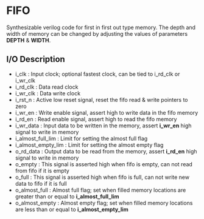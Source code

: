 # FIFO
Synthesizable verilog code for first in first out type memory. The depth and width of memory can be changed by adjusting the values of parameters **DEPTH** & **WIDTH**.
## I/O Description
- i_clk		           : Input clock; optional fastest clock, can be tied to i_rd_clk or i_wr_clk
- i_rd_clk           : Data read clock
- i_wr_clk           : Data write clock
- i_rst_n	           : Active low reset signal, reset the fifo read & write pointers to zero
- i_wr_en	           : Write enable signal, assert high to write data in the fifo memory
- i_rd_en	           : Read enable signal, assert high to read the fifo memory
- i_wr_data	         : Input data to be written in the memory, assert **i_wr_en** high signal to write in memory
- i_almost_full_lim  : Limit for setting the almost full flag
- i_almost_empty_lim : Limit for setting the almost empty flag
- o_rd_data	         : Output data to be read from the memory, assert **i_rd_en** high signal to write in memory
- o_empty	           : This signal is asserted high when fifo is empty, can not read from fifo if it is empty
- o_full             : This signal is asserted high when fifo is full, can not write new data to fifo if it is full
- o_almost_full      : Almost full flag; set when filled memory locations are greater than or equal to **i_almost_full_lim**
- o_almost_empty     : Almost empty flag; set when filled memory locations are less than or equal to **i_almost_empty_lim**

